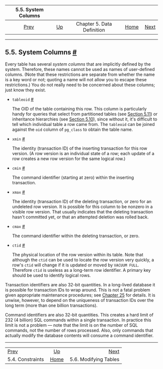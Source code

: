 <!--?xml version="1.0" encoding="UTF-8" standalone="no"?-->

|                5.5. System Columns               |                                             |                            |                                                       |                                                 |
| :----------------------------------------------: | :------------------------------------------ | :------------------------: | ----------------------------------------------------: | ----------------------------------------------: |
| [Prev](ddl-constraints.html "5.4. Constraints")  | [Up](ddl.html "Chapter 5. Data Definition") | Chapter 5. Data Definition | [Home](index.html "PostgreSQL 17devel Documentation") |  [Next](ddl-alter.html "5.6. Modifying Tables") |

***

## 5.5. System Columns [#](#DDL-SYSTEM-COLUMNS)

Every table has several *system columns* that are implicitly defined by the system. Therefore, these names cannot be used as names of user-defined columns. (Note that these restrictions are separate from whether the name is a key word or not; quoting a name will not allow you to escape these restrictions.) You do not really need to be concerned about these columns; just know they exist.



*   `tableoid` [#](#DDL-SYSTEM-COLUMNS-TABLEOID)

    

    The OID of the table containing this row. This column is particularly handy for queries that select from partitioned tables (see [Section 5.11](ddl-partitioning.html "5.11. Table Partitioning")) or inheritance hierarchies (see [Section 5.10](ddl-inherit.html "5.10. Inheritance")), since without it, it's difficult to tell which individual table a row came from. The `tableoid` can be joined against the `oid` column of `pg_class` to obtain the table name.

*   `xmin` [#](#DDL-SYSTEM-COLUMNS-XMIN)

    

    The identity (transaction ID) of the inserting transaction for this row version. (A row version is an individual state of a row; each update of a row creates a new row version for the same logical row.)

*   `cmin` [#](#DDL-SYSTEM-COLUMNS-CMIN)

    

    The command identifier (starting at zero) within the inserting transaction.

*   `xmax` [#](#DDL-SYSTEM-COLUMNS-XMAX)

    

    The identity (transaction ID) of the deleting transaction, or zero for an undeleted row version. It is possible for this column to be nonzero in a visible row version. That usually indicates that the deleting transaction hasn't committed yet, or that an attempted deletion was rolled back.

*   `cmax` [#](#DDL-SYSTEM-COLUMNS-CMAX)

    

    The command identifier within the deleting transaction, or zero.

*   `ctid` [#](#DDL-SYSTEM-COLUMNS-CTID)

    

    The physical location of the row version within its table. Note that although the `ctid` can be used to locate the row version very quickly, a row's `ctid` will change if it is updated or moved by `VACUUM FULL`. Therefore `ctid` is useless as a long-term row identifier. A primary key should be used to identify logical rows.

Transaction identifiers are also 32-bit quantities. In a long-lived database it is possible for transaction IDs to wrap around. This is not a fatal problem given appropriate maintenance procedures; see [Chapter 25](maintenance.html "Chapter 25. Routine Database Maintenance Tasks") for details. It is unwise, however, to depend on the uniqueness of transaction IDs over the long term (more than one billion transactions).

Command identifiers are also 32-bit quantities. This creates a hard limit of 232 (4 billion) SQL commands within a single transaction. In practice this limit is not a problem — note that the limit is on the number of SQL commands, not the number of rows processed. Also, only commands that actually modify the database contents will consume a command identifier.

***

|                                                  |                                                       |                                                 |
| :----------------------------------------------- | :---------------------------------------------------: | ----------------------------------------------: |
| [Prev](ddl-constraints.html "5.4. Constraints")  |      [Up](ddl.html "Chapter 5. Data Definition")      |  [Next](ddl-alter.html "5.6. Modifying Tables") |
| 5.4. Constraints                                 | [Home](index.html "PostgreSQL 17devel Documentation") |                           5.6. Modifying Tables |
